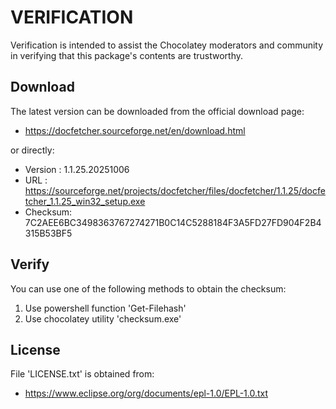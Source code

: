 # VERIFICATION
Verification is intended to assist the Chocolatey moderators and community in verifying that this package's contents are trustworthy.

## Download
The latest version can be downloaded from the official download page:
- https://docfetcher.sourceforge.net/en/download.html

or directly:
- Version : 1.1.25.20251006
- URL     : https://sourceforge.net/projects/docfetcher/files/docfetcher/1.1.25/docfetcher_1.1.25_win32_setup.exe
- Checksum: 7C2AEE6BC3498363767274271B0C14C5288184F3A5FD27FD904F2B4315B53BF5

## Verify
You can use one of the following methods to obtain the checksum:
1. Use powershell function 'Get-Filehash'
2. Use chocolatey utility 'checksum.exe'


## License
File 'LICENSE.txt' is obtained from:
- https://www.eclipse.org/org/documents/epl-1.0/EPL-1.0.txt

